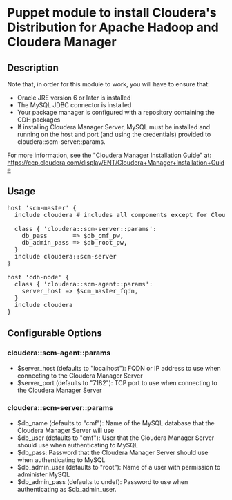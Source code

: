 # Puppet module to install Cloudera's Distribution for Apache Hadoop and Cloudera Manager

## Description

Note that, in order for this module to work, you will have to ensure that:

 * Oracle JRE version 6 or later is installed
 * The MySQL JDBC connector is installed
 * Your package manager is configured with a repository containing the CDH packages
 * If installing Cloudera Manager Server, MySQL must be installed and running on the host and port (and using the credentials) provided to cloudera::scm-server::params.

For more information, see the "Cloudera Manager Installation Guide" at:
https://ccp.cloudera.com/display/ENT/Cloudera+Manager+Installation+Guide

## Usage

<pre>
host 'scm-master' {
  include cloudera # includes all components except for Cloudera Manager Server
 
  class { 'cloudera::scm-server::params':
    db_pass       => $db_cmf_pw,
    db_admin_pass => $db_root_pw,
  }
  include cloudera::scm-server
}

host 'cdh-node' {
  class { 'cloudera::scm-agent::params':
    server_host => $scm_master_fqdn,
  }
  include cloudera
}
</pre>

## Configurable Options

### cloudera::scm-agent::params

 * $server\_host (defaults to "localhost"): FQDN or IP address to use when connecting to the Cloudera Manager Server
 * $server\_port (defaults to "7182"): TCP port to use when connecting to the Cloudera Manager Server

### cloudera::scm-server::params

 * $db\_name (defaults to "cmf"): Name of the MySQL database that the Cloudera Manager Server will use
 * $db\_user (defaults to "cmf"): User that the Cloudera Manager Server should use when authenticating to MySQL
 * $db\_pass: Password that the Cloudera Manager Server should use when authenticating to MySQL
 * $db\_admin\_user (defaults to "root"): Name of a user with permission to administer MySQL
 * $db\_admin\_pass (defaults to undef): Password to use when authenticating as $db\_admin\_user.
